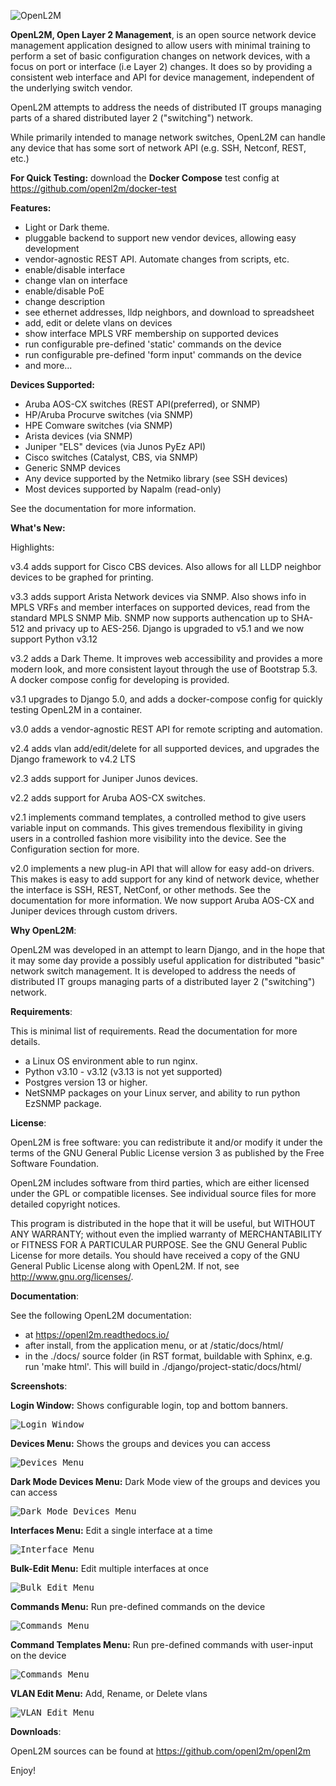 ![OpenL2M](docs/_static/openl2m_logo.png "OpenL2M logo")

__OpenL2M, Open Layer 2 Management__, is an open source network device management
application designed to allow users with minimal training to perform a set of basic
configuration changes on network devices, with a focus on port or interface (i.e Layer 2) changes.
It does so by providing a consistent web interface and API
for device management, independent of the underlying switch vendor.

OpenL2M attempts to address the needs of distributed IT groups managing parts
of a shared distributed layer 2 ("switching") network.

While primarily intended to manage network switches, OpenL2M can handle any device that has some
sort of network API (e.g. SSH, Netconf, REST, etc.)

__For Quick Testing:__ download the __Docker Compose__ test config at https://github.com/openl2m/docker-test

__Features:__

* Light or Dark theme.
* pluggable backend to support new vendor devices, allowing easy development
* vendor-agnostic REST API. Automate changes from scripts, etc.
* enable/disable interface
* change vlan on interface
* enable/disable PoE
* change description
* see ethernet addresses, lldp neighbors, and download to spreadsheet
* add, edit or delete vlans on devices
* show interface MPLS VRF membership on supported devices
* run configurable pre-defined 'static' commands on the device
* run configurable pre-defined 'form input' commands on the device
* and more...

__Devices Supported:__

* Aruba AOS-CX switches (REST API(preferred), or SNMP)
* HP/Aruba Procurve switches (via SNMP)
* HPE Comware switches (via SNMP)
* Arista devices (via SNMP)
* Juniper "ELS" devices (via Junos PyEz API)
* Cisco switches (Catalyst, CBS, via SNMP)
* Generic SNMP devices
* Any device supported by the Netmiko library (see SSH devices)
* Most devices supported by Napalm (read-only)

See the documentation for more information.

__What's New:__

Highlights:

v3.4 adds support for Cisco CBS devices. Also allows for all LLDP neighbor devices to be graphed for printing.

v3.3 adds support Arista Network devices via SNMP. Also shows info in MPLS VRFs and member interfaces on supported devices, read from the standard MPLS SNMP Mib. SNMP now supports authencation up to SHA-512 and privacy up to AES-256. Django is upgraded to v5.1 and we now support Python v3.12

v3.2 adds a Dark Theme. It improves web accessibility and provides a more modern look, and more consistent layout through the use of Bootstrap 5.3. A docker compose config for developing is provided.

v3.1 upgrades to Django 5.0, and adds a docker-compose config for quickly testing OpenL2M in a container.

v3.0 adds a vendor-agnostic REST API for remote scripting and automation.

v2.4 adds vlan add/edit/delete for all supported devices, and upgrades the Django framework to v4.2 LTS

v2.3 adds support for Juniper Junos devices.

v2.2 adds support for Aruba AOS-CX switches.

v2.1 implements command templates, a controlled method to give users variable input on commands.
This gives tremendous flexibility in giving users in a controlled fashion more visibility into the device.
See the Configuration section for more.

v2.0 implements a new plug-in API that will allow for easy add-on drivers.
This makes is easy to add support for any kind of network device,
whether the interface is SSH, REST, NetConf, or other methods.
See the documentation for more information. We now support Aruba AOS-CX and Juniper devices
through custom drivers.

__Why OpenL2M__:

OpenL2M was developed in an attempt to learn
Django, and in the hope that it may some day provide a possibly useful
application for distributed "basic" network switch management.
It is developed to address the needs of distributed IT groups managing parts
of a distributed layer 2 ("switching") network.

__Requirements__:

This is minimal list of requirements. Read the documentation for more details.

* a Linux OS environment able to run nginx.
* Python v3.10 - v3.12 (v3.13 is not yet supported)
* Postgres version 13 or higher.
* NetSNMP packages on your Linux server, and ability to run python EzSNMP package.

__License__:

OpenL2M is free software: you can redistribute it and/or modify it
under the terms of the GNU General Public License version 3 as published by
the Free Software Foundation.

OpenL2M includes software from third parties, which are either licensed under
the GPL or compatible licenses.
See individual source files for more detailed copyright notices.

This program is distributed in the hope that it will be useful, but WITHOUT
ANY WARRANTY; without even the implied warranty of MERCHANTABILITY or
FITNESS FOR A PARTICULAR PURPOSE. See the GNU General Public License for
more details.  You should have received a copy of the GNU General Public
License along with OpenL2M. If not, see <http://www.gnu.org/licenses/>.

__Documentation__:

See the following OpenL2M documentation:

* at https://openl2m.readthedocs.io/
* after install, from the application menu, or at <your-website-url>/static/docs/html/
* in the ./docs/ source folder (in RST format, buildable with Sphinx, e.g. run 'make html'.
  This will build in ./django/project-static/docs/html/


__Screenshots__:


__Login Window:__ Shows configurable login, top and bottom banners.

<kbd><img src= "docs/_static/login-window.png" alt="Login Window"></kbd>


__Devices Menu:__ Shows the groups and devices you can access

<kbd><img src= "docs/_static/devices-menu.png" alt="Devices Menu"></kbd>


__Dark Mode Devices Menu:__ Dark Mode view of the groups and devices you can access

<kbd><img src= "docs/_static/devices-menu-dark-mode.png" alt="Dark Mode Devices Menu"></kbd>


__Interfaces Menu:__ Edit a single interface at a time

<kbd><img src= "docs/_static/interfaces-menu.png" alt="Interface Menu"></kbd>


__Bulk-Edit Menu:__ Edit multiple interfaces at once

<kbd><img src= "docs/_static/bulkedit-menu.png" alt="Bulk Edit Menu"></kbd>


__Commands Menu:__ Run pre-defined commands on the device

<kbd><img src= "docs/_static/commands-menu.png" alt="Commands Menu"></kbd>


__Command Templates Menu:__ Run pre-defined commands with user-input on the device

<kbd><img src= "docs/_static/command-templates-menu.png" alt="Commands Menu"></kbd>


__VLAN Edit Menu:__ Add, Rename, or Delete vlans

<kbd><img src= "docs/_static/vlan-edit.png" alt="VLAN Edit Menu"></kbd>


__Downloads__:

OpenL2M sources can be found at
<https://github.com/openl2m/openl2m>

Enjoy!
